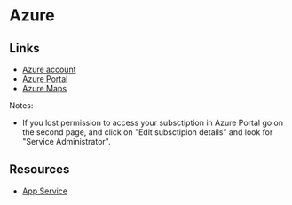 # Azure

## Links

- [Azure account](https://azure.microsoft.com/en-us/account/)
- [Azure Portal](https://portal.azure.com/)
- [Azure Maps](https://azure.microsoft.com/en-us/services/azure-maps/)

Notes:

- If you lost permission to access your subsctiption in Azure Portal go on the second page, and click on "Edit subsctipion details" and look for "Service Administrator".

## Resources

- [App Service](https://azure.microsoft.com/en-us/services/app-service/)
